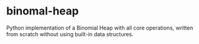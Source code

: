 # binomal-heap
Python implementation of a Binomial Heap with all core operations, written from scratch without using built-in data structures.
